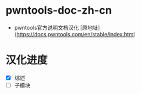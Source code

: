 # pwntools-doc-zh-cn
- pwntools官方说明文档汉化 [原地址](https://docs.pwntools.com/en/stable/index.html

# 汉化进度
- [x] 综述
- [ ] 子模块
